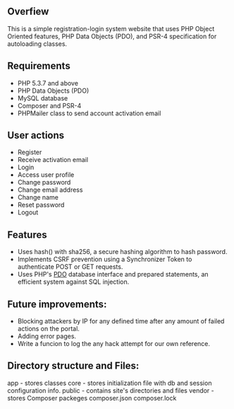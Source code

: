 Overfiew
--------------
This is a simple registration-login system website that uses PHP Object Oriented features, PHP Data Objects (PDO), and PSR-4 specification for autoloading classes.


Requirements
---------------
* PHP 5.3.7 and above
* PHP Data Objects (PDO)
* MySQL database
* Composer and PSR-4
* PHPMailer class to send account activation email


User actions
---------------
* Register
* Receive activation email
* Login
* Access user profile
* Change password
* Change email address
* Change name
* Reset password
* Logout


Features
---------------
* Uses hash() with sha256, a secure hashing algorithm to hash password.
* Implements CSRF prevention using a Synchronizer Token to authenticate POST or GET requests.
* Uses PHP's [PDO](http://php.net/manual/en/book.pdo.php) database interface and prepared statements, an efficient system against SQL injection.

Future improvements:
--------------------
* Blocking attackers by IP for any defined time after any amount of failed actions on the portal.
* Adding error pages.
* Write a funcion to log the any hack attempt for our own reference.


Directory structure and Files:
------------------------------
app    - stores classes
core   - stores initialization file with db and session configuration info.
public - contains site's directories and files
vendor - stores Composer packeges
composer.json
composer.lock
